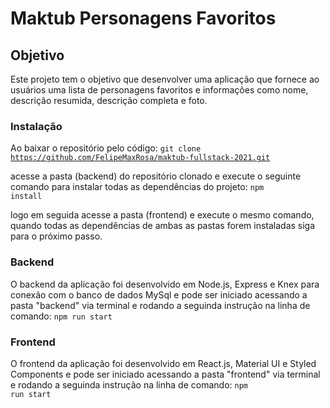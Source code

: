 # Maktub Personagens Favoritos

## Objetivo
Este projeto tem o objetivo que desenvolver uma aplicação que fornece ao usuários uma lista de personagens
favoritos e informações como nome, descrição resumida, descrição completa e foto.

### Instalação
Ao baixar o repositório pelo código:
<code>git clone https://github.com/FelipeMaxRosa/maktub-fullstack-2021.git</code>

acesse a pasta (backend) do repositório clonado e execute o seguinte comando para instalar todas as dependências do projeto:
<code>npm install</code>

logo em seguida acesse a pasta (frontend) e execute o mesmo comando, quando todas as dependências de ambas
as pastas forem instaladas siga para o próximo passo.


### Backend
O backend da aplicação foi desenvolvido em Node.js, Express e Knex para conexão com o banco de dados MySql e pode ser iniciado acessando a pasta "backend" via terminal e rodando a seguinda instrução na linha de comando:
<code>npm run start</code>

### Frontend
O frontend da aplicação foi desenvolvido em React.js, Material UI e Styled Components e pode ser iniciado acessando a pasta "frontend" via terminal e rodando a seguinda instrução na linha de comando:
<code>npm run start</code>